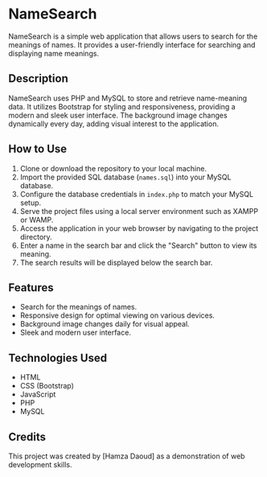 # NameSearch

NameSearch is a simple web application that allows users to search for the meanings of names. It provides a user-friendly interface for searching and displaying name meanings.

## Description

NameSearch uses PHP and MySQL to store and retrieve name-meaning data. It utilizes Bootstrap for styling and responsiveness, providing a modern and sleek user interface. The background image changes dynamically every day, adding visual interest to the application.

## How to Use

1. Clone or download the repository to your local machine.
2. Import the provided SQL database (`names.sql`) into your MySQL database.
3. Configure the database credentials in `index.php` to match your MySQL setup.
4. Serve the project files using a local server environment such as XAMPP or WAMP.
5. Access the application in your web browser by navigating to the project directory.
6. Enter a name in the search bar and click the "Search" button to view its meaning.
7. The search results will be displayed below the search bar.

## Features

- Search for the meanings of names.
- Responsive design for optimal viewing on various devices.
- Background image changes daily for visual appeal.
- Sleek and modern user interface.

## Technologies Used

- HTML
- CSS (Bootstrap)
- JavaScript
- PHP
- MySQL

## Credits

This project was created by [Hamza Daoud] as a demonstration of web development skills.

